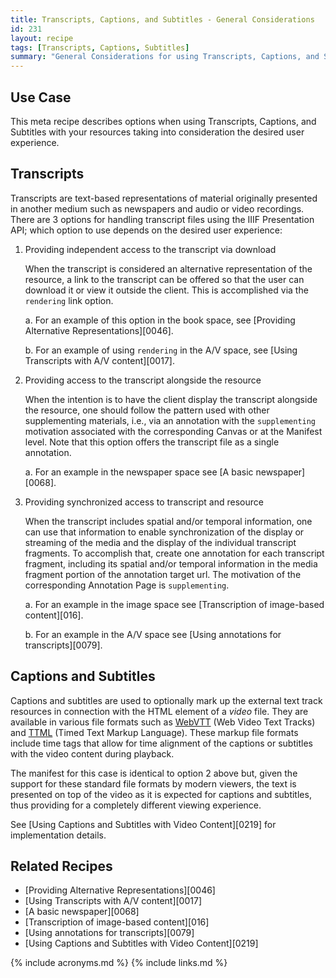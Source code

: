 ```yaml
---
title: Transcripts, Captions, and Subtitles - General Considerations
id: 231
layout: recipe
tags: [Transcripts, Captions, Subtitles]
summary: "General Considerations for using Transcripts, Captions, and Subtitles"
---
```


## Use Case

This meta recipe describes options when using Transcripts, Captions, and Subtitles with your resources taking into consideration the desired user experience.

## Transcripts

Transcripts are text-based representations of material originally presented in another medium such as newspapers and audio or video recordings.
There are 3 options for handling transcript files using the IIIF Presentation API; which option to use depends on the desired user experience:

1. Providing independent access to the transcript via download

    When the transcript is considered an alternative representation of the resource, a link to the transcript can be offered so that the user can download it or view it outside the client. This is accomplished via the `rendering` link option.

    a. For an example of this option in the book space, see [Providing Alternative Representations][0046].

    b. For an example of using `rendering` in the A/V space, see [Using Transcripts with A/V content][0017].

2. Providing access to the transcript alongside the resource

    When the intention is to have the client display the transcript alongside the resource, one should follow the pattern used with other supplementing materials, i.e., via an annotation with the `supplementing` motivation associated with the corresponding Canvas or at the Manifest level. Note that this option offers the transcript file as a single annotation.

    a. For an example in the newspaper space see [A basic newspaper][0068].

3. Providing synchronized access to transcript and resource

    When the transcript includes spatial and/or temporal information, one can use that information to enable synchronization of the display or streaming of the media and the display of the individual transcript fragments. To accomplish that, create one annotation for each transcript fragment, including its spatial and/or temporal information in the media fragment portion of the annotation target url. The motivation of the corresponding Annotation Page is `supplementing`.

    a. For an example in the image space see [Transcription of image-based content][016].
    
    b. For an example in the A/V space see [Using annotations for transcripts][0079].

## Captions and Subtitles

Captions and subtitles are used to optionally mark up the external text track resources in connection with the HTML element of a *video* file. They are available in various file formats such as [WebVTT](https://w3c.github.io/webvtt/) (Web Video Text Tracks) and [TTML](https://w3c.github.io/ttml3/index.html) (Timed Text Markup Language). These markup file formats include time tags that allow for time alignment of the captions or subtitles with the video content during playback. 

The manifest for this case is identical to option 2 above but, given the support for these standard file formats by modern viewers, the text is presented on top of the video as it is expected for captions and subtitles, thus providing for a completely different viewing experience. 

See [Using Captions and Subtitles with Video Content][0219] for implementation details.

## Related Recipes

* [Providing Alternative Representations][0046]
* [Using Transcripts with A/V content][0017]
* [A basic newspaper][0068]
* [Transcription of image-based content][016]
* [Using annotations for transcripts][0079]
* [Using Captions and Subtitles with Video Content][0219]


{% include acronyms.md %}
{% include links.md %}

